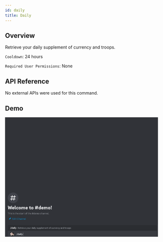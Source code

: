 ```yaml
---
id: daily
title: Daily
---
```


## Overview

Retrieve your daily supplement of currency and troops.

`Cooldown`: 24 hours

`Required User Permissions`: None

## API Reference

No external APIs were used for this command.

## Demo

![Daily Command Demo GIF](../../../public/troopica/daily.gif)
